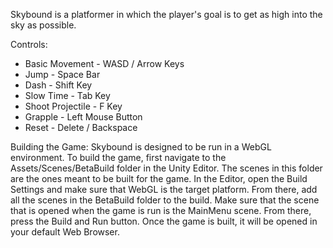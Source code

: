 Skybound is a platformer in which the player's goal is to get as high into the sky as possible.

Controls:
- Basic Movement - WASD / Arrow Keys
- Jump - Space Bar
- Dash - Shift Key
- Slow Time - Tab Key
- Shoot Projectile - F Key
- Grapple - Left Mouse Button
- Reset - Delete / Backspace

Building the Game: Skybound is designed to be run in a WebGL environment. To build the game, first navigate to the Assets/Scenes/BetaBuild folder in the Unity Editor. The scenes in this folder are the ones meant to be built for the game. In the Editor, open the Build Settings and make sure that WebGL is the target platform. From there, add all the scenes in the BetaBuild folder to the build. Make sure that the scene that is opened when the game is run is the MainMenu scene. From there, press the Build and Run button. Once the game is built, it will be opened in your default Web Browser.

